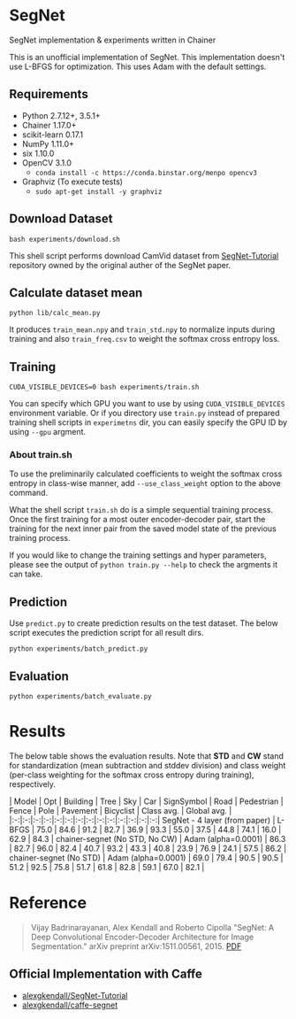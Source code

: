 # SegNet

SegNet implementation & experiments written in Chainer

This is an unofficial implementation of SegNet. This implementation doesn't use L-BFGS for optimization. This uses Adam with the default settings.

## Requirements

- Python 2.7.12+, 3.5.1+
- Chainer 1.17.0+
- scikit-learn 0.17.1
- NumPy 1.11.0+
- six 1.10.0
- OpenCV 3.1.0
  - `conda install -c https://conda.binstar.org/menpo opencv3`
- Graphviz (To execute tests)
  - `sudo apt-get install -y graphviz`

## Download Dataset

```
bash experiments/download.sh
```

This shell script performs download CamVid dataset from [SegNet-Tutorial](https://github.com/alexgkendall/SegNet-Tutorial) repository owned by the original auther of the SegNet paper.

## Calculate dataset mean

```
python lib/calc_mean.py
```

It produces `train_mean.npy` and `train_std.npy` to normalize inputs during training and also `train_freq.csv` to weight the softmax cross entropy loss.

## Training

```
CUDA_VISIBLE_DEVICES=0 bash experiments/train.sh
```

You can specify which GPU you want to use by using `CUDA_VISIBLE_DEVICES` environment variable. Or if you directory use `train.py` instead of prepared training shell scripts in `experimetns` dir, you can easily specify the GPU ID by using `--gpu` argment.

### About train.sh

To use the preliminarily calculated coefficients to weight the softmax cross entropy in class-wise manner, add `--use_class_weight` option to the above command.

What the shell script `train.sh` do is a simple sequential training process. Once the first training for a most outer encoder-decoder pair, start the training for the next inner pair from the saved model state of the previous training process.

If you would like to change the training settings and hyper parameters, please see the output of `python train.py --help` to check the argments it can take.

## Prediction

Use `predict.py` to create prediction results on the test dataset. The below script executes the prediction script for all result dirs.

```
python experiments/batch_predict.py
```

## Evaluation

```
python experiments/batch_evaluate.py
```

# Results

The below table shows the evaluation results. Note that **STD** and **CW** stand for standardization (mean subtraction and stddev division) and class weight (per-class weighting for the softmax cross entropy during training), respectively.

| Model | Opt | Building | Tree | Sky | Car | SignSymbol | Road | Pedestrian | Fence | Pole | Pavement | Bicyclist | Class avg. | Global avg. |
|:-:|:-:|:-:|:-:|:-:|:-:|:-:|:-:|:-:|:-:|:-:|:-:|:-:|:-:|
SegNet - 4 layer (from paper) | L-BFGS | 75.0 | 84.6 | 91.2 | 82.7 | 36.9 | 93.3 | 55.0 | 37.5 | 44.8 | 74.1 | 16.0 | 62.9 | 84.3 |
chainer-segnet (No STD, No CW) | Adam (alpha=0.0001) | 86.3 | 82.7 | 96.0 | 82.4 | 40.7 | 93.2 | 43.3 | 40.8 | 23.9 | 76.9 | 24.1 | 57.5 | 86.2 |
chainer-segnet (No STD) | Adam (alpha=0.0001) | 69.0 | 79.4 | 90.5 | 90.5 | 51.2 | 92.5 | 75.8 | 51.7 | 61.8 | 82.8 | 59.1 | 67.0 | 82.1 |

# Reference

> Vijay Badrinarayanan, Alex Kendall and Roberto Cipolla "SegNet: A Deep Convolutional Encoder-Decoder Architecture for Image Segmentation." arXiv preprint arXiv:1511.00561, 2015\. [PDF](http://arxiv.org/abs/1511.00561)

## Official Implementation with Caffe

- [alexgkendall/SegNet-Tutorial](https://github.com/alexgkendall/SegNet-Tutorial)
- [alexgkendall/caffe-segnet](https://github.com/alexgkendall/caffe-segnet)
